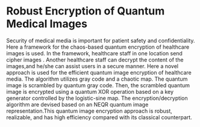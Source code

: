 # Robust Encryption of Quantum Medical Images

Security of medical media is important for patient safety and confidentiality. Here  a framework for the chaos-based quantum encryption of healthcare images is used. In the framework, healthcare staff in one location send cipher images . Another healthcare staff can decrypt the content of the images,and he/she can assist users in a secure manner. Here a novel approach is used for the efficient quantum image encryption of healthcare media. The algorithm utilizes gray code and a chaotic map. The quantum image is scrambled by quantum gray code. Then, the scrambled quantum image is encrypted using a quantum XOR operation based on a key generator controlled by the logistic-sine map. The encryption/decryption algorithm are devised based on an NEQR quantum image representation.This quantum image encryption approach is robust, realizable, and has high efficiency compared with its classical counterpart.
